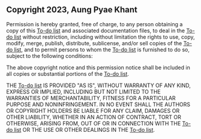 ## Copyright 2023, Aung Pyae Khant

Permission is hereby granted, free of charge, to any person obtaining a copy of this [To-do list](https://lilskyex0x.github.io/To-Do-list/) and associated documentation files, to deal in the [To-do list](https://lilskyex0x.github.io/To-Do-list/) without restriction, including without limitation the rights to use, copy, modify, merge, publish, distribute, sublicense, and/or sell copies of the [To-do list](https://lilskyex0x.github.io/To-Do-list/), and to permit persons to whom the [To-do list](https://lilskyex0x.github.io/To-Do-list/) is furnished to do so, subject to the following conditions:

The above copyright notice and this permission notice shall be included in all copies or substantial portions of the [To-do list](https://lilskyex0x.github.io/To-Do-list/).

THE [To-do list](https://lilskyex0x.github.io/To-Do-list/) IS PROVIDED "AS IS", WITHOUT WARRANTY OF ANY KIND, EXPRESS OR IMPLIED, INCLUDING BUT NOT LIMITED TO THE WARRANTIES OF MERCHANTABILITY, FITNESS FOR A PARTICULAR PURPOSE AND NONINFRINGEMENT. IN NO EVENT SHALL THE AUTHORS OR COPYRIGHT HOLDERS BE LIABLE FOR ANY CLAIM, DAMAGES OR OTHER LIABILITY, WHETHER IN AN ACTION OF CONTRACT, TORT OR OTHERWISE, ARISING FROM, OUT OF OR IN CONNECTION WITH THE [To-do list](https://lilskyex0x.github.io/To-Do-list/) OR THE USE OR OTHER DEALINGS IN THE [To-do list](https://lilskyex0x.github.io/To-Do-list/).
